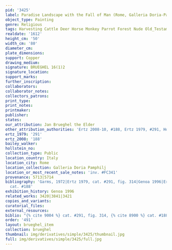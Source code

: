 ```yaml
---
pid: '3425'
label: Paradise Landscape with the Fall of Man (Rome, Galleria Doria-Pamphili)
object_type: Painting
genre: Religious
tags: Harvesting Cattle Deer Horse Monkey Parrot Forest Nude Old_Testament Paradise
realdate: '1612'
height_cm: '50'
width_cm: '80'
diameter_cm: 
plate_dimensions: 
support: Copper
drawing_medium: 
signature: BRUEGHEL 16(1)2
signature_location: 
support_marks: 
further_inscription: 
collaborators: 
collaborator_notes: 
collectors_patrons: 
print_type: 
print_notes: 
printmaker: 
publisher: 
states: 
our_attribution: Jan Brueghel the Elder
other_attribution_authorities: 'Ertz 2008-10, #188, Ertz 1979, #291, Honig database'
ertz_1979: '291'
ertz_2008: '188'
bailey_walker: 
hollstein_no: 
collection_type: Public
location_country: Italy
location_city: Rome
location_collection: Galleria Doria Pamphilj
location_or_most_recent_sale_notes: 'inv. #FC341'
provenance: 5713|5714
bibliography: 'Garms, 1972|Ertz 1979, cat. #291, fig. 314|Genoa 1996|Ertz, 2008-10,
  cat. #188'
exhibition_history: Genoa 1996
related_works: 3420|3841|3421
copies_and_variants: 
curatorial_files: 
external_resources: 
biblio: "{% cite 9004 %} cat. #291, fig. 314, {% cite 8900 %} cat. #188"
order: '491'
layout: brueghel_item
collection: brueghel
thumbnail: img/derivatives/simple/3425/thumbnail.jpg
full: img/derivatives/simple/3425/full.jpg
---
```

